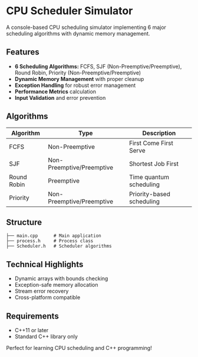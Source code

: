 # CPU Scheduler Simulator

A console-based CPU scheduling simulator implementing 6 major scheduling algorithms with dynamic memory management.

## Features
- **6 Scheduling Algorithms:** FCFS, SJF (Non-Preemptive/Preemptive), Round Robin, Priority (Non-Preemptive/Preemptive)
- **Dynamic Memory Management** with proper cleanup
- **Exception Handling** for robust error management
- **Performance Metrics** calculation
- **Input Validation** and error prevention

## Algorithms

| Algorithm | Type | Description |
|-----------|------|-------------|
| FCFS | Non-Preemptive | First Come First Serve |
| SJF | Non-Preemptive/Preemptive | Shortest Job First |
| Round Robin | Preemptive | Time quantum scheduling |
| Priority | Non-Preemptive/Preemptive | Priority-based scheduling |

## Structure
```
├── main.cpp      # Main application
├── process.h     # Process class
├── Scheduler.h   # Scheduler algorithms
```

## Technical Highlights
- Dynamic arrays with bounds checking
- Exception-safe memory allocation
- Stream error recovery
- Cross-platform compatible

## Requirements
- C++11 or later
- Standard C++ library only

Perfect for learning CPU scheduling and C++ programming!
